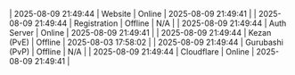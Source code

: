 | 2025-08-09 21:49:44 | Website | Online | 2025-08-09 21:49:41 |
| 2025-08-09 21:49:44 | Registration | Offline | N/A |
| 2025-08-09 21:49:44 | Auth Server | Online | 2025-08-09 21:49:41 |
| 2025-08-09 21:49:44 | Kezan (PvE) | Offline | 2025-08-03 17:58:02 |
| 2025-08-09 21:49:44 | Gurubashi (PvP) | Offline | N/A |
| 2025-08-09 21:49:44 | Cloudflare | Online | 2025-08-09 21:49:41 |
